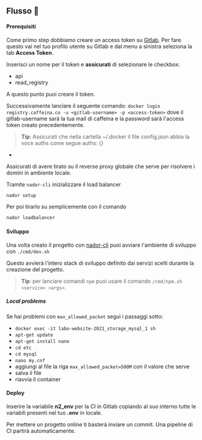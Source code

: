 ## Flusso 🚰

#### Prerequisiti

Come primo step dobbiamo creare un access token su [Gitlab](git.caffeina.co).
Per fare questo vai nel tuo profilo utente su Gitlab e dal menu a sinistra seleziona la tab **Access Token**.

Inserisci un nome per il token e **assicurati** di selezionare le checkbox:
* api
* read_registry

A questo punto puoi creare il token.

Successivamente lanciare il seguente comando:
`docker login registry.caffeina.co -u <gitlab-username> -p <access-token>`
dove il gitlab-username sarà la tua mail di caffeina e la password sarà l'access token creato precedentemente.

> **Tip**: Assicurati che nella cartella ~/.docker il file config.json abbia la voce auths come segue auths: {}

-

Assicurati di avere tirato su il reverse proxy globale che serve per risolvere i domini in ambiente locale.

Tramite `nador-cli` inizializzare il load balancer

```sh
nador setup
```

Per poi tirarlo su semplicemente con il comando

```sh
nador loadbalancer
```


#### Sviluppo

Una volta creato il progetto con [nador-cli](https://git.caffeina.co/devops/nador-cli) puoi avviare l'ambiente di sviluppo con `./cmd/dev.sh`

Questo avvierà l'intero stack di sviluppo definito dai servizi scelti durante la creazione del progetto.

> **Tip**: per lanciare comandi `npm` puoi usare il comando `/cmd/npm.sh <service> <args>`.

##### Local problems

Se hai problemi con `max_allowed_packet` segui i passaggi sotto:
- `docker exec -it labo-website-2021_storage_mysql_1 sh`
- `apt-get update`
- `apt-get install nano`
- `cd etc`
- `cd mysql`
- `nano my.cnf`
- aggiungi al file la riga `max_allowed_packet=500M` con il valore che serve
- salva il file
- riavvia il container

#### Deploy

Inserire la variabile **n2_env** per la CI in Gitlab copiando al suo interno tutte le variabili presenti nel tuo **.env** in locale.

Per mettere un progetto online ti basterà inviare un commit.
Una pipeline di CI partirà automaticamente.
